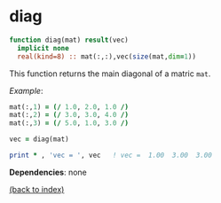 # diag

```fortran
function diag(mat) result(vec)
  implicit none
  real(kind=8) :: mat(:,:),vec(size(mat,dim=1))
```

This function returns the main diagonal of a matric ```mat```.

_Example_:

```fortran
mat(:,1) = (/ 1.0, 2.0, 1.0 /)
mat(:,2) = (/ 3.0, 3.0, 4.0 /)
mat(:,3) = (/ 5.0, 1.0, 3.0 /)

vec = diag(mat)

print * , 'vec = ', vec   ! vec =  1.00  3.00  3.00
```

**Dependencies**: none

[(back to index)](index.md)
